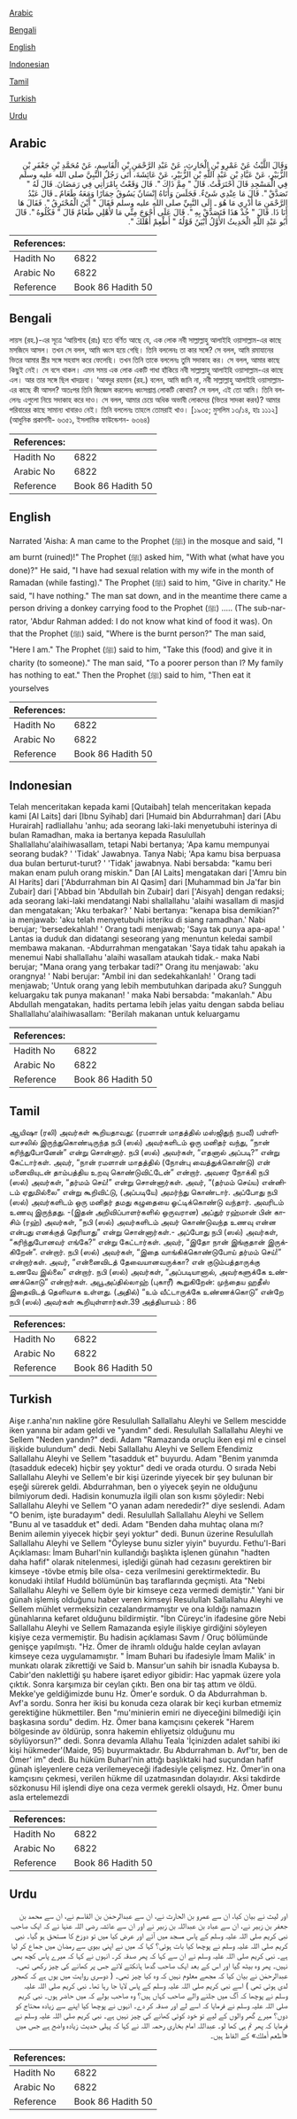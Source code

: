 [Arabic](#arabic)

[Bengali](#bengali)

[English](#english)

[Indonesian](#indonesian)

[Tamil](#tamil)

[Turkish](#turkish)

[Urdu](#urdu)

## Arabic


<div dir="rtl" lang="ar" style={{fontSize:'larger',backgroundColor:'#f8f9fa',padding:20}}>
وَقَالَ اللَّيْثُ عَنْ عَمْرِو بْنِ الْحَارِثِ، عَنْ عَبْدِ الرَّحْمَنِ بْنِ الْقَاسِمِ، عَنْ مُحَمَّدِ بْنِ جَعْفَرِ بْنِ الزُّبَيْرِ، عَنْ عَبَّادِ بْنِ عَبْدِ اللَّهِ بْنِ الزُّبَيْرِ، عَنْ عَائِشَةَ، أَتَى رَجُلٌ النَّبِيَّ صلى الله عليه وسلم فِي الْمَسْجِدِ قَالَ احْتَرَقْتُ‏.‏ قَالَ ‏"‏ مِمَّ ذَاكَ ‏"‏‏.‏ قَالَ وَقَعْتُ بِامْرَأَتِي فِي رَمَضَانَ‏.‏ قَالَ لَهُ ‏"‏ تَصَدَّقْ ‏"‏‏.‏ قَالَ مَا عِنْدِي شَىْءٌ‏.‏ فَجَلَسَ وَأَتَاهُ إِنْسَانٌ يَسُوقُ حِمَارًا وَمَعَهُ طَعَامٌ ـ قَالَ عَبْدُ الرَّحْمَنِ مَا أَدْرِي مَا هُوَ ـ إِلَى النَّبِيِّ صلى الله عليه وسلم فَقَالَ ‏"‏ أَيْنَ الْمُحْتَرِقُ ‏"‏‏.‏ فَقَالَ هَا أَنَا ذَا‏.‏ قَالَ ‏"‏ خُذْ هَذَا فَتَصَدَّقْ بِهِ ‏"‏‏.‏ قَالَ عَلَى أَحْوَجَ مِنِّي مَا لأَهْلِي طَعَامٌ قَالَ ‏"‏ فَكُلُوهُ ‏"‏‏.‏ قَالَ أَبُو عَبْدِ اللَّهِ الْحَدِيثُ الأَوَّلُ أَبْيَنُ قَوْلُهُ ‏"‏ أَطْعِمْ أَهْلَكَ ‏"‏‏.‏
</div>
<div style={{backgroundColor:'#f8f9fa',padding:20, marginBottom: 10}}><table> <thead> <tr> <th>References:</th> <th></th> </tr> </thead> <tbody><tr><td>Hadith No</td><td>6822</td></tr><tr><td>Arabic No</td><td>6822</td></tr><tr><td>Reference</td><td>Book 86 Hadith 50</td></tr></tbody></table></div>

## Bengali


<div dir="ltr" lang="bn" style={{fontSize:'larger',backgroundColor:'#f8f9fa',padding:20}}>
লায়স (রহ.)-এর সূত্রে ‘আয়িশাহ (রাঃ) হতে বর্ণিত আছে যে, এক লোক নবী সাল্লাল্লাহু আলাইহি ওয়াসাল্লাম-এর কাছে মসজিদে আসল। তখন সে বলল, আমি ধ্বংস হয়ে গেছি। তিনি বললেনঃ তা কার সঙ্গে? সে বলল, আমি রমাযানের ভিতর আমার স্ত্রীর সঙ্গে সহবাস করে ফেলেছি। তখন তিনি তাকে বললেনঃ তুমি সদাকাহ কর। সে বলল, আমার কাছে কিছুই নেই। সে বসে থাকল। এমন সময় এক লোক একটি গাধা হাঁকিয়ে নবী সাল্লাল্লাহু আলাইহি ওয়াসাল্লাম-এর কাছে এল। আর তার সঙ্গে ছিল খাদ্যদ্রব্য। ‘আবদুর রহমান (রহ.) বলেন, আমি জানি না, নবী সাল্লাল্লাহু আলাইহি ওয়াসাল্লাম-এর কাছে কী আসল? অতঃপর তিনি জিজ্ঞেস করলেনঃ ধ্বংসপ্রাপ্ত লোকটি কোথায়? সে বলল, এই তো আমি। তিনি বললেনঃ এগুলো নিয়ে সদাকাহ করে দাও। সে বলল, আমার চেয়ে অধিক অভাবী লোকদের (ভিতর সাদকা করব)? আমার পরিবারের কাছে সামান্য খাবারও নেই। তিনি বললেনঃ তাহলে তোমরাই খাও। [১৯৩৫; মুসলিম ১৩/১৪, হাঃ ১১১২](আধুনিক প্রকাশনী- ৬৩৫১, ইসলামিক ফাউন্ডেশন- ৬৩৬৪)
</div>
<div style={{backgroundColor:'#f8f9fa',padding:20, marginBottom: 10}}><table> <thead> <tr> <th>References:</th> <th></th> </tr> </thead> <tbody><tr><td>Hadith No</td><td>6822</td></tr><tr><td>Arabic No</td><td>6822</td></tr><tr><td>Reference</td><td>Book 86 Hadith 50</td></tr></tbody></table></div>

## English


<div dir="ltr" lang="en" style={{fontSize:'larger',backgroundColor:'#f8f9fa',padding:20}}>
Narrated 'Aisha: A man came to the Prophet (ﷺ) in the mosque and said, "I am burnt (ruined)!" The Prophet (ﷺ) asked him, "With what (what have you done)?" He said, "I have had sexual relation with my wife in the month of Ramadan (while fasting)." The Prophet (ﷺ) said to him, "Give in charity." He said, "I have nothing." The man sat down, and in the meantime there came a person driving a donkey carrying food to the Prophet (ﷺ) ..... (The sub-narrator, 'Abdur Rahman added: I do not know what kind of food it was). On that the Prophet (ﷺ) said, "Where is the burnt person?" The man said, "Here I am." The Prophet (ﷺ) said to him, "Take this (food) and give it in charity (to someone)." The man said, "To a poorer person than l? My family has nothing to eat." Then the Prophet (ﷺ) said to him, "Then eat it yourselves
</div>
<div style={{backgroundColor:'#f8f9fa',padding:20, marginBottom: 10}}><table> <thead> <tr> <th>References:</th> <th></th> </tr> </thead> <tbody><tr><td>Hadith No</td><td>6822</td></tr><tr><td>Arabic No</td><td>6822</td></tr><tr><td>Reference</td><td>Book 86 Hadith 50</td></tr></tbody></table></div>

## Indonesian


<div dir="ltr" lang="id" style={{fontSize:'larger',backgroundColor:'#f8f9fa',padding:20}}>
Telah menceritakan kepada kami [Qutaibah] telah menceritakan kepada kami [Al Laits] dari [Ibnu Syihab] dari [Humaid bin Abdurrahman] dari [Abu Hurairah] radliallahu 'anhu; ada seorang laki-laki menyetubuhi isterinya di bulan Ramadhan, maka ia bertanya kepada Rasulullah Shallallahu'alaihiwasallam, tetapi Nabi bertanya; 'Apa kamu mempunyai seorang budak? ' 'Tidak' Jawabnya. Tanya Nabi; 'Apa kamu bisa berpuasa dua bulan berturut-turut? ' 'Tidak' jawabnya. Nabi bersabda: "kamu beri makan enam puluh orang miskin." Dan [Al Laits] mengatakan dari ['Amru bin Al Harits] dari ['Abdurrahman bin Al Qasim] dari [Muhammad bin Ja'far bin Zubair] dari ['Abbad bin 'Abdullah bin Zubair] dari ['Aisyah] dengan redaksi; ada seorang laki-laki mendatangi Nabi shallallahu 'alaihi wasallam di masjid dan mengatakan; 'Aku terbakar? ' Nabi bertanya: "kenapa bisa demikian?" ia menjawab: 'aku telah menyetubuhi isteriku di siang ramadhan.' Nabi berujar; 'bersedekahlah! ' Orang tadi menjawab; 'Saya tak punya apa-apa! ' Lantas ia duduk dan didatangi seseorang yang menuntun keledai sambil membawa makanan. -Abdurrahman mengatakan 'Saya tidak tahu apakah ia menemui Nabi shallallahu 'alaihi wasallam ataukah tidak.- maka Nabi berujar; "Mana orang yang terbakar tadi?" Orang itu menjawab: 'aku orangnya! ' Nabi berujar: "Ambil ini dan sedekahkanlah! ' Orang tadi menjawab; 'Untuk orang yang lebih membutuhkan daripada aku? Sungguh keluargaku tak punya makanan! ' maka Nabi bersabda: "makanlah." Abu Abdullah mengatakan, hadits pertama lebih jelas yaitu dengan sabda beliau Shallallahu'alaihiwasallam: "Berilah makanan untuk keluargamu
</div>
<div style={{backgroundColor:'#f8f9fa',padding:20, marginBottom: 10}}><table> <thead> <tr> <th>References:</th> <th></th> </tr> </thead> <tbody><tr><td>Hadith No</td><td>6822</td></tr><tr><td>Arabic No</td><td>6822</td></tr><tr><td>Reference</td><td>Book 86 Hadith 50</td></tr></tbody></table></div>

## Tamil


<div dir="ltr" lang="ta" style={{fontSize:'larger',backgroundColor:'#f8f9fa',padding:20}}>
ஆயிஷா (ரலி) அவர்கள் கூறியதாவது: (ரமளான் மாதத்தில் மஸ்ஜிதுந் நபவீ) பள்ளிவாசலில் இருந்துகொண்டிருந்த நபி (ஸல்) அவர்களிடம் ஒரு மனிதர் வந்து, “நான் கரிந்துபோனேன்” என்று சொன்னார். நபி (ஸல்) அவர்கள், “எதனால் அப்படி?” என்று கேட்டார்கள். அவர், “நான் ரமளான் மாதத்தில் (நோன்பு வைத்துக்கொண்டு) என் மனைவியுடன் தாம்பத்திய உறவு கொண்டுவிட்டேன்” என்றார். அவரை நோக்கி நபி (ஸல்) அவர்கள், “தர்மம் செய்!” என்று சொன்னார்கள். அவர், “(தர்மம் செய்ய) என்னிடம் ஏதுமில்லை” என்று கூறிவிட்டு, (அப்படியே) அமர்ந்து கொண்டார். அப்போது நபி (ஸல்) அவர்களிடம் ஒரு மனிதர் தமது கழுதையை ஓட்டிக்கொண்டு வந்தார். அவரிடம் உணவு இருந்தது. -(இதன் அறிவிப்பாளர்களில் ஒருவரான) அப்துர் ரஹ்மான் பின் காசிம் (ரஹ்) அவர்கள், “நபி (ஸல்) அவர்களிடம் அவர் கொண்டுவந்த உணவு என்ன என்பது எனக்குத் தெரியாது” என்று சொன்னார்கள்.- அப்போது நபி (ஸல்) அவர்கள், “கரிந்துபோனவர் எங்கே?” என்று கேட்டார்கள். அவர், “இதோ நான் இங்குதான் இருக்கிறேன்”. என்றார். நபி (ஸல்) அவர்கள், “இதை வாங்கிக்கொண்டுபோய் தர்மம் செய்!” என்றார்கள். அவர், “என்னைவிடத் தேவையானவருக்கா? என் குடும்பத்தாருக்கு உணவே இல்லை” என்றார். நபி (ஸல்) அவர்கள், “அப்படியானால், அவர்களுக்கே உண்ணக்கொடு” என்றார்கள். அபூஅப்தில்லாஹ் (புகாரீ) கூறுகிறேன்: முந்தைய ஹதீஸ் இதைவிடத் தெளிவாக உள்ளது. (அதில்) “உம் வீட்டாருக்கே உண்ணக்கொடு” என்றே நபி (ஸல்) அவர்கள் கூறியுள்ளார்கள்.39 அத்தியாயம் : 86
</div>
<div style={{backgroundColor:'#f8f9fa',padding:20, marginBottom: 10}}><table> <thead> <tr> <th>References:</th> <th></th> </tr> </thead> <tbody><tr><td>Hadith No</td><td>6822</td></tr><tr><td>Arabic No</td><td>6822</td></tr><tr><td>Reference</td><td>Book 86 Hadith 50</td></tr></tbody></table></div>

## Turkish


<div dir="ltr" lang="tr" style={{fontSize:'larger',backgroundColor:'#f8f9fa',padding:20}}>
Aişe r.anha'nın nakline göre Resulullah Sallallahu Aleyhi ve Sellem mescidde iken yanına bir adam geldi ve "yandım" dedi. Resulullah Sallallahu Aleyhi ve Sellem "Neden yandın?" dedi. Adam "Ramazanda oruçlu iken eşi ml e cinsel ilişkide bulundum" dedi. Nebi Sallallahu Aleyhi ve Sellem Efendimiz Sallallahu Aleyhi ve Sellem "tasadduk et" buyurdu. Adam "Benim yanımda (tasadduk edecek) hiçbir şey yoktur" dedi ve orada oturdu. O sırada Nebi Sallallahu Aleyhi ve Sellem'e bir kişi üzerinde yiyecek bir şey bulunan bir eşeği sürerek geldi. Abdurrahman, ben o yiyecek şeyin ne olduğunu bilmiyorum dedi. Hadisin konumuzIa ilgili olan son kısmı şöyledir: Nebi Sallallahu Aleyhi ve Sellem "O yanan adam nerededir?" diye seslendi. Adam "O benim, işte buradayım" dedi. Resulullah Sallallahu Aleyhi ve Sellem "Bunu al ve tasadduk et" dedi. Adam "Benden daha muhtaç olana mı? Benim ailemin yiyecek hiçbir şeyi yoktur" dedi. Bunun üzerine Resulullah Sallallahu Aleyhi ve Sellem "Öyleyse bunu sizler yiyin" buyurdu. Fethu'l-Bari Açıklaması: İmam Buharl'nin kullandığı başlıkta işlenen günahın "hadten daha hafif" olarak nitelenmesi, işlediği günah had cezasını gerektiren bir kimseye -tövbe etmiş bile olsa- ceza verilmesini gerektirmektedir. Bu konudaki ihtilaf Hudıld bölümünün baş taraflarında geçmişti. Ata "Nebi Sallallahu Aleyhi ve Sellem öyle bir kimseye ceza vermedi demiştir." Yani bir günah işlemiş olduğunu haber veren kimseyi Resulullah Sallallahu Aleyhi ve Sellem mühlet vermeksizin cezalandırmamıştır ve ona kıldığı namazın günahlarına kefaret olduğunu bildirmiştir. "İbn Cüreyc'in ifadesine göre Nebi Sallallahu Aleyhi ve Sellem Ramazanda eşiyle ilişkiye girdiğini söyleyen kişiye ceza vermemiştir. Bu hadisin açıklaması Savm / Oruç bölümünde genişçe yapılmıştı. "Hz. Ömer de ihramlı olduğu halde ceylan avlayan kimseye ceza uygulamamıştır. " İmam Buhari bu ifadesiyle İmam Malik' in munkatı olarak zikrettiği ve Said b. Mansur'un sahih bir isnadla Kubaysa b. Cabir'den naklettiği şu habere işaret ediyor gibidir: Hac yapmak üzere yola çıktık. Sonra karşımıza bir ceylan çıktı. Ben ona bir taş attım ve öldü. Mekke'ye geldiğimizde bunu Hz. Ömer'e sorduk. O da Abdurrahman b. Avf'a sordu. Sonra her ikisi bu konuda ceza olarak bir keçi kurban etmemiz gerektiğine hükmettiler. Ben "mu'minierin emiri ne diyeceğini bilmediği için başkasına sordu" dedim. Hz. Ömer bana kamçısını çekerek "Harem bölgesinde av öldürüp, sonra hakemin ehliyetsiz olduğunu mu söylüyorsun?" dedi. Sonra devamla Allahu Teala 'İçinizden adalet sahibi iki kişi hükmeder'(Maide, 95) buyurmaktadır. Bu Abdurrahman b. Avf'tır, ben de Ömer' im" dedi. Bu hüküm Buharl'nin attığı başlıktaki had suçundan hafif günah işleyenlere ceza verilemeyeceği ifadesiyle çelişmez. Hz. Ömer'in ona kamçısını çekmesi, verilen hükme dil uzatmasından dolayıdır. Aksi takdirde sözkonusu Hil işlendi diye ona ceza vermek gerekli olsaydı, Hz. Ömer bunu asla ertelemezdi
</div>
<div style={{backgroundColor:'#f8f9fa',padding:20, marginBottom: 10}}><table> <thead> <tr> <th>References:</th> <th></th> </tr> </thead> <tbody><tr><td>Hadith No</td><td>6822</td></tr><tr><td>Arabic No</td><td>6822</td></tr><tr><td>Reference</td><td>Book 86 Hadith 50</td></tr></tbody></table></div>

## Urdu


<div dir="rtl" lang="ur" style={{fontSize:'larger',backgroundColor:'#f8f9fa',padding:20}}>
اور لیث نے بیان کیا، ان سے عمرو بن الحارث نے، ان سے عبدالرحمٰن بن القاسم نے، ان سے محمد بن جعفر بن زبیر نے، ان سے عباد بن عبداللہ بن زبیر نے اور ان سے عائشہ رضی اللہ عنہا نے کہ ایک صاحب نبی کریم صلی اللہ علیہ وسلم کے پاس مسجد میں آئے اور عرض کیا میں تو دوزخ کا مستحق ہو گیا۔ نبی کریم صلی اللہ علیہ وسلم نے پوچھا کیا بات ہوئی؟ کہا کہ میں نے اپنی بیوی سے رمضان میں جماع کر لیا ہے۔ نبی کریم صلی اللہ علیہ وسلم نے ان سے کہا کہ پھر صدقہ کر۔ انہوں نے کہا کہ میرے پاس کچھ بھی نہیں۔ پھر وہ بیٹھ گیا اور اس کے بعد ایک صاحب گدھا ہانکتے لائے جس پر کھانے کی چیز رکھی تھی۔ عبدالرحمٰن نے بیان کیا کہ مجھے معلوم نہیں کہ وہ کیا چیز تھی۔ ( دوسری روایت میں یوں ہے کہ کھجور لدی ہوئی تھی ) اسے نبی کریم صلی اللہ علیہ وسلم کے پاس لایا جا رہا تھا۔ نبی کریم صلی اللہ علیہ وسلم نے پوچھا کہ آگ میں جلنے والے صاحب کہاں ہیں؟ وہ صاحب بولے کہ میں حاضر ہوں۔ نبی کریم صلی اللہ علیہ وسلم نے فرمایا کہ اسے لے اور صدقہ کر دے۔ انہوں نے پوچھا کیا اپنے سے زیادہ محتاج کو دوں؟ میرے گھر والوں کے لیے تو خود کوئی کھانے کی چیز نہیں ہے۔ نبی کریم صلی اللہ علیہ وسلم نے فرمایا کہ پھر تم ہی کھا لو۔ عبداللہ امام بخاری رحمہ اللہ نے کہا کہ پہلی حدیث زیادہ واضح ہے جس میں «أطعم أهلك» کے الفاظ ہیں۔
</div>
<div style={{backgroundColor:'#f8f9fa',padding:20, marginBottom: 10}}><table> <thead> <tr> <th>References:</th> <th></th> </tr> </thead> <tbody><tr><td>Hadith No</td><td>6822</td></tr><tr><td>Arabic No</td><td>6822</td></tr><tr><td>Reference</td><td>Book 86 Hadith 50</td></tr></tbody></table></div>